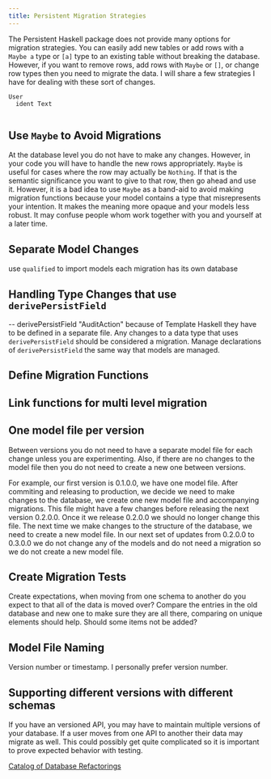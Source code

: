 ```yaml
---
title: Persistent Migration Strategies
---
```


The Persistent Haskell package does not provide many options for migration strategies. You can easily add new tables or add rows with a `Maybe a` type or `[a]` type to an existing table without breaking the database. However, if you want to remove rows, add rows with `Maybe` or `[]`, or change row types then you need to migrate the data. I will share a few strategies I have for dealing with these sort of changes. 


```
User
  ident Text
  
```
## Use `Maybe` to Avoid Migrations

At the database level you do not have to make any changes. However, in your code you will have to handle the new rows appropriately. `Maybe` is useful for cases where the row may actually be `Nothing`. If that is the semantic significance you want to give to that row, then go ahead and use it. However, it is a bad idea to use `Maybe` as a band-aid to avoid making migration functions because your model contains a type that misrepresents your intention. It makes the meaning more opaque and your models less robust. It may confuse people whom work together with you and yourself at a later time. 


## Separate Model Changes

use `qualified` to import models
each migration has its own database

## Handling Type Changes that use `derivePersistField`

-- derivePersistField "AuditAction"
because of Template Haskell they have to be defined in a separate file.
Any changes to a data type that uses `derivePersistField` should be considered a migration. Manage declarations of `derivePersistField` the same way that models are managed.


## Define Migration Functions

## Link functions for multi level migration

## One model file per version

Between versions you do not need to have a separate model file for each change unless you are experimenting. Also, if there are no changes to the model file then you do not need to create a new one between versions. 

For example, our first version is 0.1.0.0, we have one model file. After commiting and releasing to production, we decide we need to make changes to the database, we create one new model file and accompanying migrations. This file might have a few changes before releasing the next version 0.2.0.0. Once it we release 0.2.0.0 we should no longer change this file. The next time we make changes to the structure of the database, we need to create a new model file. In our next set of updates from 0.2.0.0 to 0.3.0.0 we do not change any of the models and do not need a migration so we do not create a new model file.

## Create Migration Tests

Create expectations, when moving from one schema to another do you expect to that all of the data is moved over? Compare the entries in the old database and new one to make sure they are all there, comparing on unique elements should help. Should some items not be added? 

## Model File Naming

Version number or timestamp. I personally prefer version number.

## Supporting different versions with different schemas

If you have an versioned API, you may have to maintain multiple versions of your database. If a user moves from one API to another their data may migrate as well. This could possibly get quite complicated so it is important to prove expected behavior with testing.


[Catalog of Database Refactorings](http://www.agiledata.org/essays/databaseRefactoringCatalog.html)